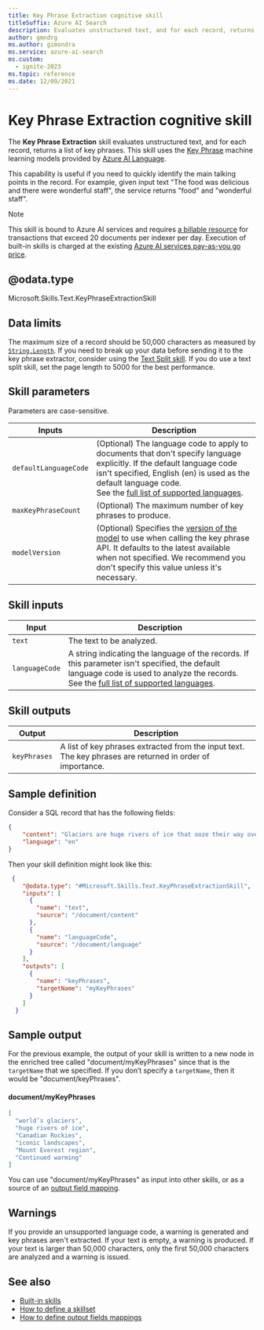 ```yaml
---
title: Key Phrase Extraction cognitive skill
titleSuffix: Azure AI Search
description: Evaluates unstructured text, and for each record, returns a list of key phrases in an AI enrichment pipeline in Azure AI Search.
author: gmndrg
ms.author: gimondra
ms.service: azure-ai-search
ms.custom:
  - ignite-2023
ms.topic: reference
ms.date: 12/09/2021
---
```

#	Key Phrase Extraction cognitive skill

The **Key Phrase Extraction** skill evaluates unstructured text, and for each record, returns a list of key phrases. This skill uses the [Key Phrase](/azure/ai-services/language-service/key-phrase-extraction/overview) machine learning models provided by [Azure AI Language](/azure/ai-services/language-service/overview).

This capability is useful if you need to quickly identify the main talking points in the record. For example, given input text "The food was delicious and there were wonderful staff", the service returns "food" and "wonderful staff".

> [!NOTE]
> This skill is bound to Azure AI services and requires [a billable resource](cognitive-search-attach-cognitive-services.md) for transactions that exceed 20 documents per indexer per day. Execution of built-in skills is charged at the existing [Azure AI services pay-as-you go price](https://azure.microsoft.com/pricing/details/cognitive-services/).
>

## @odata.type  
Microsoft.Skills.Text.KeyPhraseExtractionSkill 

## Data limits
The maximum size of a record should be 50,000 characters as measured by [`String.Length`](/dotnet/api/system.string.length). If you need to break up your data before sending it to the key phrase extractor, consider using the [Text Split skill](cognitive-search-skill-textsplit.md). If you do use a text split skill, set the page length to 5000 for the best performance.

## Skill parameters

Parameters are case-sensitive.

| Inputs | Description |
|---------------------|-------------|
| `defaultLanguageCode` | (Optional) The language code to apply to documents that don't specify language explicitly.  If the default language code isn't specified,  English (en) is used as the default language code. <br/> See the [full list of supported languages](/azure/ai-services/language-service/key-phrase-extraction/language-support). |
| `maxKeyPhraseCount`   | (Optional) The maximum number of key phrases to produce. |
| `modelVersion`   | (Optional) Specifies the [version of the model](/azure/ai-services/language-service/concepts/model-lifecycle) to use when calling the key phrase API. It defaults to the latest available when not specified. We recommend you don't specify this value unless it's necessary.  |

## Skill inputs

| Input	 | Description |
|--------------------|-------------|
| `text` | The text to be analyzed.|
| `languageCode`	|  A string indicating the language of the records. If this parameter isn't specified, the default language code is used to analyze the records. <br/>See the [full list of supported languages](/azure/ai-services/language-service/key-phrase-extraction/language-support). |

## Skill outputs

| Output	 | Description |
|--------------------|-------------|
| `keyPhrases` | A list of key phrases extracted from the input text. The key phrases are returned in order of importance. |


##	Sample definition

Consider a SQL record that has the following fields:

```json
{
    "content": "Glaciers are huge rivers of ice that ooze their way over land, powered by gravity and their own sheer weight. They accumulate ice from snowfall and lose it through melting. As global temperatures have risen, many of the world’s glaciers have already started to shrink and retreat. Continued warming could see many iconic landscapes – from the Canadian Rockies to the Mount Everest region of the Himalayas – lose almost all their glaciers by the end of the century.",
    "language": "en"
}
```

Then your skill definition might look like this:

```json
 {
    "@odata.type": "#Microsoft.Skills.Text.KeyPhraseExtractionSkill",
    "inputs": [
      {
        "name": "text",
        "source": "/document/content"
      },
      {
        "name": "languageCode",
        "source": "/document/language" 
      }
    ],
    "outputs": [
      {
        "name": "keyPhrases",
        "targetName": "myKeyPhrases"
      }
    ]
  }
```

##	Sample output

For the previous example, the output of your skill is written to a new node in the enriched tree called "document/myKeyPhrases" since that is the `targetName` that we specified. If you don’t specify a `targetName`, then it would be "document/keyPhrases".

#### document/myKeyPhrases 
```json
[
  "world’s glaciers", 
  "huge rivers of ice", 
  "Canadian Rockies", 
  "iconic landscapes",
  "Mount Everest region",
  "Continued warming"
]
```

You can use "document/myKeyPhrases" as input into other skills, or as a source of an [output field mapping](cognitive-search-output-field-mapping.md).

## Warnings
If you provide an unsupported language code, a warning is generated and key phrases aren't extracted.
If your text is empty, a warning is produced.
If your text is larger than 50,000 characters, only the first 50,000 characters are analyzed and a warning is issued.

## See also

+ [Built-in skills](cognitive-search-predefined-skills.md)
+ [How to define a skillset](cognitive-search-defining-skillset.md)
+ [How to define output fields mappings](cognitive-search-output-field-mapping.md)
